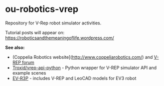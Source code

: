 # ou-robotics-vrep
Repository for V-Rep robot simulator activities.

Tutorial posts will appear on: https://roboticsandthemeaningoflife.wordpress.com/


__See also:__

- (Coppelia Robotics website](http://www.coppeliarobotics.com/) and [V-REP forum](http://www.forum.coppeliarobotics.com/index.php)
- [Troxid/vrep-api-python](https://github.com/Troxid/vrep-api-python) - Python wrapper for V-REP simulator API and example scenes
- [EV-R3P](https://github.com/albmardom/EV-R3P) - includes V-REP and LeoCAD models for EV3 robot
